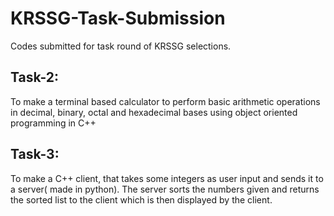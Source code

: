 # KRSSG-Task-Submission
  Codes submitted for task round of KRSSG selections.
  
## Task-2:
  To make a terminal based calculator to perform basic arithmetic operations in decimal, binary, octal and hexadecimal bases
  using object oriented programming in C++
  
## Task-3:
  To make a C++ client, that takes some integers as user input and sends it to a server( made in python). The server sorts the
  numbers given and returns the sorted list to the client which is then displayed by the client. 
